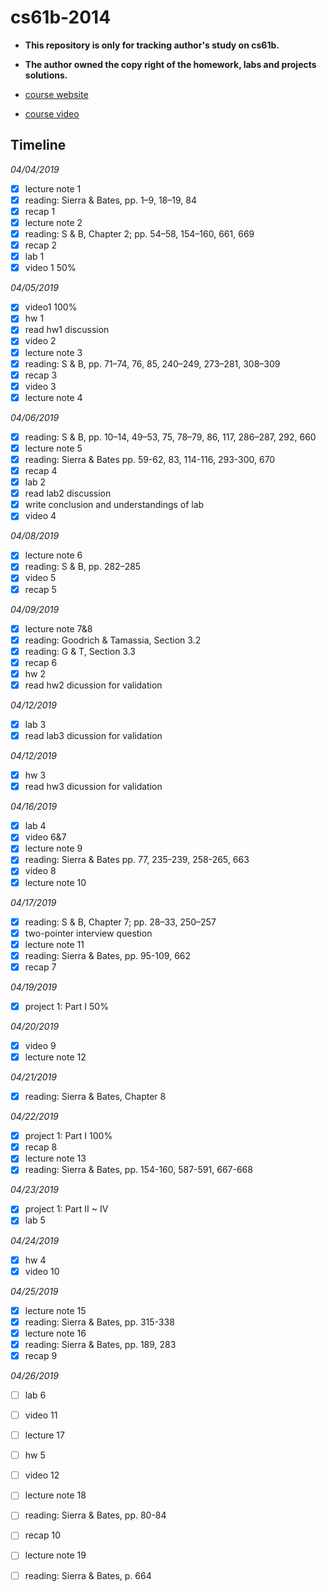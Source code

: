 # cs61b-2014
- **This repository is only for tracking author's study on cs61b.**
- **The author owned the copy right of the homework, labs and projects solutions.**

- [course website](https://people.eecs.berkeley.edu/~jrs/61b/)

- [course video](http://www.infocobuild.com/education/audio-video-courses/computer-science/CS61B-Spring2014-Berkeley/lecture-03.html)

Timeline
------

*04/04/2019*
- [x] lecture note 1
- [x] reading: Sierra & Bates, pp. 1–9, 18–19, 84
- [x] recap 1
- [x] lecture note 2
- [x] reading: S & B, Chapter 2; pp. 54–58, 154–160, 661, 669
- [x] recap 2 
- [x] lab 1
- [x] video 1 50%

*04/05/2019*
- [x] video1 100%
- [x] hw 1
- [x] read hw1 discussion
- [x] video 2
- [x] lecture note 3
- [x] reading: S & B, pp. 71–74, 76, 85, 240–249, 273–281, 308–309
- [x] recap 3
- [x] video 3
- [x] lecture note 4 

*04/06/2019*
- [x] reading: S & B, pp. 10–14, 49–53, 75, 78–79, 86, 117, 286–287, 292, 660	
- [x] lecture note 5
- [x] reading: Sierra & Bates pp. 59-62, 83, 114-116, 293-300, 670
- [x] recap 4 
- [x] lab 2
- [x] read lab2 discussion
- [x] write conclusion and understandings of lab 
- [x] video 4

*04/08/2019*	
- [x] lecture note 6
- [x] reading: S & B, pp. 282–285
- [x] video 5
- [x] recap 5

*04/09/2019*
- [x] lecture note 7&8 
- [x] reading: Goodrich & Tamassia, Section 3.2
- [x] reading: G & T, Section 3.3
- [x] recap 6
- [x] hw 2
- [x] read hw2 dicussion for validation

*04/12/2019*
- [x] lab 3
- [x] read lab3 dicussion for validation

*04/12/2019*
- [x] hw 3
- [x] read hw3 dicussion for validation

*04/16/2019*
- [x] lab 4
- [x] video 6&7
- [x] lecture note 9
- [x] reading: Sierra & Bates pp. 77, 235-239, 258-265, 663
- [x] video 8
- [x] lecture note 10

*04/17/2019*
- [x] reading: S & B, Chapter 7; pp. 28–33, 250–257
- [x] two-pointer interview question
- [x] lecture note 11
- [x] reading: Sierra & Bates, pp. 95-109, 662
- [x] recap 7

*04/19/2019*
- [x] project 1: Part I 50%

*04/20/2019*
- [x] video 9
- [x] lecture note 12

*04/21/2019*
- [x] reading: Sierra & Bates, Chapter 8

*04/22/2019*
- [x] project 1: Part I 100%
- [x] recap 8
- [x] lecture note 13
- [x] reading: Sierra & Bates, pp. 154-160, 587-591, 667-668

*04/23/2019*
- [x] project 1: Part II ~ IV
- [x] lab 5

*04/24/2019*
- [x] hw 4 
- [x] video 10

*04/25/2019*
- [x] lecture note 15
- [x] reading: Sierra & Bates, pp. 315-338
- [x] lecture note 16
- [x] reading: Sierra & Bates, pp. 189, 283
- [x] recap 9

*04/26/2019*
- [ ] lab 6
- [ ] video 11
- [ ] lecture 17
- [ ] hw 5
- [ ] video 12
- [ ] lecture note 18
- [ ] reading: Sierra & Bates, pp. 80-84
- [ ] recap 10
- [ ] lecture note 19
- [ ] reading: Sierra & Bates, p. 664


